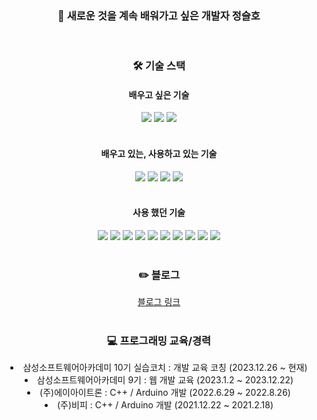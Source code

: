 <div align= "center"> 
    <h3> 🏃 새로운 것을 계속 배워가고 싶은 개발자 정슬호</h3>  
</div>
</br>
<div align= "center">
    <h3> 🛠️ 기술 스택 </h3>
    <h4> 배우고 싶은 기술 </h4> 
    <div style="margin: 0 auto; text-align: center;" align= "center"> 
          <img src="https://img.shields.io/badge/Next.js-000000?style=for-the-badge&logo=Next.js&logoColor=white">
          <img src="https://img.shields.io/badge/C%23-A8B9CC?style=for-the-badge&logo=C%23&logoColor=white">
          <img src="https://img.shields.io/badge/unity-000000?style=for-the-badge&logo=unity&logoColor=white">
    </div>
    <br>
      <h4> 배우고 있는, 사용하고 있는 기술 </h4> 
      <div style="margin: 0 auto; text-align: center;" align= "center"> 
          <img src="https://img.shields.io/badge/Javascript-F7DF1E?style=for-the-badge&logo=Javascript&logoColor=white">
          <img src="https://img.shields.io/badge/Typescript-3178C6?style=for-the-badge&logo=Typescript&logoColor=white">
          <img src="https://img.shields.io/badge/React-61DAFB?style=for-the-badge&logo=React&logoColor=white">
          <img src="https://img.shields.io/badge/Nest.js-E0234E?style=for-the-badge&logo=NestJS&logoColor=white">
    </div>
     <br>
      <h4> 사용 했던 기술 </h4> 
    <div style="margin: 0 auto; text-align: center;" align= "center"> 
      <img src="https://img.shields.io/badge/C-A8B9CC?style=for-the-badge&logo=C&logoColor=white">
      <img src="https://img.shields.io/badge/C++-00599C?style=for-the-badge&logo=C%2B%2B&logoColor=white">
      <img src="https://img.shields.io/badge/Arduino-00878F?style=for-the-badge&logo=Arduino&logoColor=white">
      <img src="https://img.shields.io/badge/Python-3776AB?style=for-the-badge&logo=Python&logoColor=white">
      <img src="https://img.shields.io/badge/Django-092E20?style=for-the-badge&logo=Django&logoColor=white">
      <img src="https://img.shields.io/badge/Express-000000?style=for-the-badge&logo=Express&logoColor=white">
      <img src="https://img.shields.io/badge/sqlite-003B57?style=for-the-badge&logo=sqlite&logoColor=white">
      <img src="https://img.shields.io/badge/Docker-2496ED?style=for-the-badge&logo=Docker&logoColor=white">
      <img src="https://img.shields.io/badge/Jenkins-D24939?style=for-the-badge&logo=Jenkins&logoColor=white">
      <img src="https://img.shields.io/badge/Vue.js-4FC08D?style=for-the-badge&logo=Vue.js&logoColor=white">
    </div>
</div>
<br>
<div align= "center"> 
    <h3> ✏️ 블로그</h3>  
    <a href="https://jeongseulho.github.io/"> 블로그 링크 </a>
</div>
<br>
<div align= "center"> 
    <h3> 💻 프로그래밍 교육/경력</h3>  
    <li> 삼성소프트웨어아카데미 10기 실습코치 : 개발 교육 코칭 (2023.12.26 ~ 현재)
    <li> 삼성소프트웨어아카데미 9기 : 웹 개발 교육 (2023.1.2 ~ 2023.12.22)
    <li> (주)에이아이트론 : C++ / Arduino 개발 (2022.6.29 ~ 2022.8.26)
    <li> (주)비피 : C++ / Arduino 개발 (2021.12.22 ~ 2021.2.18)
</div>
